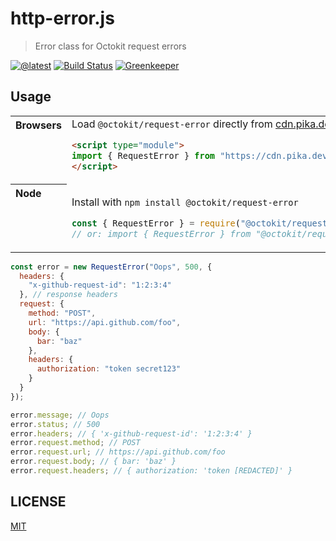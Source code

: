 # http-error.js

> Error class for Octokit request errors

[![@latest](https://img.shields.io/npm/v/@octokit/request-error.svg)](https://www.npmjs.com/package/@octokit/request-error)
[![Build Status](https://github.com/octokit/request-error.js/workflows/Test/badge.svg)](https://github.com/octokit/request-error.js/actions?query=workflow%3ATest)
[![Greenkeeper](https://badges.greenkeeper.io/octokit/request-error.js.svg)](https://greenkeeper.io/)

## Usage

<table>
<tbody valign=top align=left>
<tr><th>
Browsers
</th><td width=100%>
Load <code>@octokit/request-error</code> directly from <a href="https://cdn.pika.dev">cdn.pika.dev</a>
        
```html
<script type="module">
import { RequestError } from "https://cdn.pika.dev/@octokit/request-error";
</script>
```

</td></tr>
<tr><th>
Node
</th><td>

Install with <code>npm install @octokit/request-error</code>

```js
const { RequestError } = require("@octokit/request-error");
// or: import { RequestError } from "@octokit/request-error";
```

</td></tr>
</tbody>
</table>

```js
const error = new RequestError("Oops", 500, {
  headers: {
    "x-github-request-id": "1:2:3:4"
  }, // response headers
  request: {
    method: "POST",
    url: "https://api.github.com/foo",
    body: {
      bar: "baz"
    },
    headers: {
      authorization: "token secret123"
    }
  }
});

error.message; // Oops
error.status; // 500
error.headers; // { 'x-github-request-id': '1:2:3:4' }
error.request.method; // POST
error.request.url; // https://api.github.com/foo
error.request.body; // { bar: 'baz' }
error.request.headers; // { authorization: 'token [REDACTED]' }
```

## LICENSE

[MIT](LICENSE)
